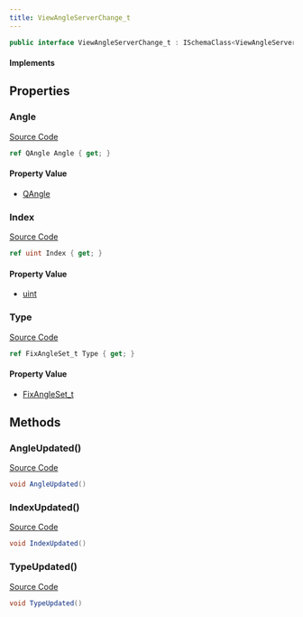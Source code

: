 ```yaml
---
title: ViewAngleServerChange_t
---
```


```csharp
public interface ViewAngleServerChange_t : ISchemaClass<ViewAngleServerChange_t>, ISchemaField, ISchemaClass, INativeHandle
```

#### Implements

## Properties

### Angle

[Source Code](https://github.com/swiftly-solution/swiftlys2/blob/beta/managed/src/SwiftlyS2.Generated/Schemas/Interfaces/ViewAngleServerChange_t.cs#L18)

```csharp
ref QAngle Angle { get; }
```

#### Property Value

- [QAngle](/docs/api/shared/natives/qangle)

### Index

[Source Code](https://github.com/swiftly-solution/swiftlys2/blob/beta/managed/src/SwiftlyS2.Generated/Schemas/Interfaces/ViewAngleServerChange_t.cs#L20)

```csharp
ref uint Index { get; }
```

#### Property Value

- [uint](https://learn.microsoft.com/dotnet/api/system.uint32)

### Type

[Source Code](https://github.com/swiftly-solution/swiftlys2/blob/beta/managed/src/SwiftlyS2.Generated/Schemas/Interfaces/ViewAngleServerChange_t.cs#L16)

```csharp
ref FixAngleSet_t Type { get; }
```

#### Property Value

- [FixAngleSet_t](/docs/api/shared/schemadefinitions/fixangleset_t)

## Methods

### AngleUpdated()

[Source Code](https://github.com/swiftly-solution/swiftlys2/blob/beta/managed/src/SwiftlyS2.Generated/Schemas/Interfaces/ViewAngleServerChange_t.cs#L23)

```csharp
void AngleUpdated()
```

### IndexUpdated()

[Source Code](https://github.com/swiftly-solution/swiftlys2/blob/beta/managed/src/SwiftlyS2.Generated/Schemas/Interfaces/ViewAngleServerChange_t.cs#L24)

```csharp
void IndexUpdated()
```

### TypeUpdated()

[Source Code](https://github.com/swiftly-solution/swiftlys2/blob/beta/managed/src/SwiftlyS2.Generated/Schemas/Interfaces/ViewAngleServerChange_t.cs#L22)

```csharp
void TypeUpdated()
```

